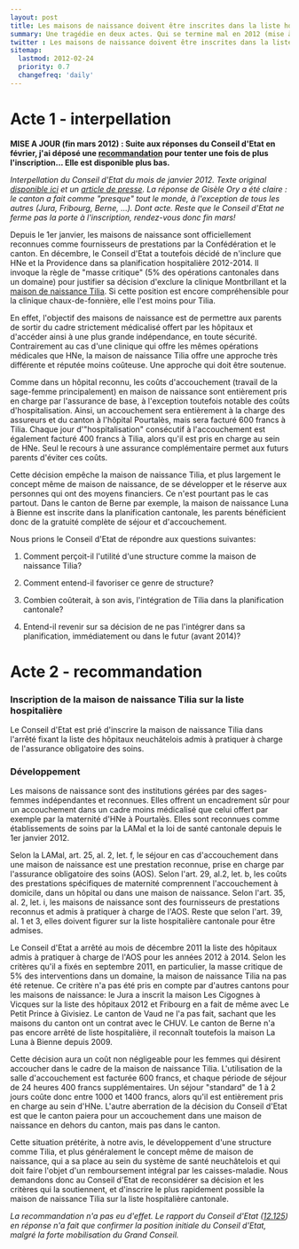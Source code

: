 ```yaml
---
layout: post
title: Les maisons de naissance doivent être inscrites dans la liste hospitalière cantonale
summary: Une tragédie en deux actes. Qui se termine mal en 2012 (mise à jour - en 2015, le Conseil d'Etat a enfin accepté l'inscription pour le 1er janvier 2016).
twitter : Les maisons de naissance doivent être inscrites dans la liste hospitalière cantonale
sitemap:
  lastmod: 2012-02-24
  priority: 0.7
  changefreq: 'daily'
---
```


# Acte 1 - interpellation

<strong>MISE A JOUR (fin mars 2012) : Suite aux réponses du Conseil d'Etat en février, j'ai déposé une <a href="/files/12.125.pdf">recommandation</a> pour tenter une fois de plus l'inscription... Elle est disponible plus bas.</strong>

<em>Interpellation du Conseil d'Etat du mois de janvier 2012. Texte original <a title="Interpellation maisons de naissance neuchâteloises" href="/files/12.104.pdf" target="_blank">disponible ici</a> et un <a title="Article dans l'Express" href="http://tilia-naissance.ch/wp-content/uploads/2014/03/Tilia-lExpress-2012-02-07.pdf" target="_blank"> article de presse</a>. La réponse de Gisèle Ory a été claire : le canton a fait comme "presque" tout le monde, à l'exception de tous les autres (Jura, Fribourg, Berne, ...). Dont acte. Reste que le Conseil d'Etat ne ferme pas la porte à l'inscription, rendez-vous donc fin mars!</em>

Depuis le 1er janvier, les maisons de naissance sont officiellement reconnues comme fournisseurs de prestations par la Confédération et le canton. En décembre, le Conseil d'Etat a toutefois décidé de n'inclure que HNe et la Providence dans sa planification hospitalière 2012-2014. Il invoque la règle de "masse critique" (5% des opérations cantonales dans un domaine) pour justifier sa décision d'exclure la clinique Montbrillant et la <a title="Tilia, maison de naissance" href="http://www.tilia-naissance.ch" target="_blank">maison de naissance Tilia</a>. Si cette position est encore compréhensible pour la clinique chaux-de-fonnière, elle l'est moins pour Tilia.

En effet, l'objectif des maisons de naissance est de permettre aux parents de sortir du cadre strictement médicalisé offert par les hôpitaux et d'accéder ainsi à une plus grande indépendance, en toute sécurité. Contrairement au cas d'une clinique qui offre les mêmes opérations médicales que HNe, la maison de naissance Tilia offre une approche très différente et réputée moins coûteuse. Une approche qui doit être soutenue.

Comme dans un hôpital reconnu, les coûts d'accouchement (travail de la sage-femme principalement) en maison de naissance sont entièrement pris en charge par l'assurance de base, à l'exception toutefois notable des coûts d'hospitalisation. Ainsi, un accouchement sera entièrement à la charge des assureurs et du canton à l'hôpital Pourtalès, mais sera facturé 600 francs à Tilia. Chaque jour d'"hospitalisation" consécutif à l'accouchement est également facturé 400 francs à Tilia, alors qu'il est pris en charge au sein de HNe. Seul le recours à une assurance complémentaire permet aux futurs parents d'éviter ces coûts.

Cette décision empêche la maison de naissance Tilia, et plus largement le concept même de maison de naissance, de se développer et le réserve aux personnes qui ont des moyens financiers. Ce n'est pourtant pas le cas partout. Dans le canton de Berne par exemple, la maison de naissance Luna à Bienne est inscrite dans la planification cantonale, les parents bénéficient donc de la gratuité complète de séjour et d'accouchement.

Nous prions le Conseil d'Etat de répondre aux questions suivantes:

1. Comment perçoit-il l'utilité d'une structure comme la maison de naissance Tilia?

2. Comment entend-il favoriser ce genre de structure?

3. Combien coûterait, à son avis, l'intégration de Tilia dans la planification cantonale?

4. Entend-il revenir sur sa décision de ne pas l'intégrer dans sa planification, immédiatement ou dans le futur (avant 2014)?


# Acte 2 - recommandation

### Inscription de la maison de naissance Tilia sur la liste hospitalière

Le Conseil d'Etat est prié d'inscrire la maison de naissance Tilia dans l'arrêté fixant la liste des
hôpitaux neuchâtelois admis à pratiquer à charge de l'assurance obligatoire des soins.

### Développement

Les maisons de naissance sont des institutions gérées par des sages-femmes indépendantes et
reconnues. Elles offrent un encadrement sûr pour un accouchement dans un cadre moins
médicalisé que celui offert par exemple par la maternité d'HNe à Pourtalès. Elles sont reconnues
comme établissements de soins par la LAMal et la loi de santé cantonale depuis le 1er janvier
2012.

Selon la LAMal, art. 25, al. 2, let. f, le séjour en cas d'accouchement dans une maison de
naissance est une prestation reconnue, prise en charge par l'assurance obligatoire des soins
(AOS). Selon l'art. 29, al.2, let. b, les coûts des prestations spécifiques de maternité comprennent
l'accouchement à domicile, dans un hôpital ou dans une maison de naissance. Selon l'art. 35, al.
2, let. i, les maisons de naissance sont des fournisseurs de prestations reconnus et admis à
pratiquer à charge de l'AOS. Reste que selon l'art. 39, al. 1 et 3, elles doivent figurer sur la liste
hospitalière cantonale pour être admises.

Le Conseil d'Etat a arrêté au mois de décembre 2011 la liste des hôpitaux admis à pratiquer à
charge de l'AOS pour les années 2012 à 2014. Selon les critères qu'il a fixés en septembre 2011,
en particulier, la masse critique de 5% des interventions dans un domaine, la maison de
naissance Tilia na pas été retenue. Ce critère n'a pas été pris en compte par d'autres cantons
pour les maisons de naissance: le Jura a inscrit la maison Les Cigognes à Vicques sur la liste des
hôpitaux 2012 et Fribourg en a fait de même avec Le Petit Prince à Givisiez. Le canton de Vaud
ne l'a pas fait, sachant que les maisons du canton ont un contrat avec le CHUV. Le canton de
Berne n'a pas encore arrêté de liste hospitalière, il reconnaît toutefois la maison La Luna à Bienne
depuis 2009.

Cette décision aura un coût non négligeable pour les femmes qui désirent accoucher dans le
cadre de la maison de naissance Tilia. L'utilisation de la salle d'accouchement est facturée 600
francs, et chaque période de séjour de 24 heures 400 francs supplémentaires. Un séjour
"standard" de 1 à 2 jours coûte donc entre 1000 et 1400 francs, alors qu'il est entièrement pris en
charge au sein d'HNe. L'autre aberration de la décision du Conseil d'Etat est que le canton paiera
pour un accouchement dans une maison de naissance en dehors du canton, mais pas dans le
canton.

Cette situation prétérite, à notre avis, le développement d'une structure comme Tilia, et plus
généralement le concept même de maison de naissance, qui a sa place au sein du système de
santé neuchâtelois et qui doit faire l'objet d'un remboursement intégral par les caisses-maladie.
Nous demandons donc au Conseil d'Etat de reconsidérer sa décision et les critères qui la
soutiennent, et d'inscrire le plus rapidement possible la maison de naissance Tilia sur la liste
hospitalière cantonale.

<i>La recommandation n'a pas eu d'effet. Le rapport du Conseil d'Etat (<a href="http://www.ne.ch/autorites/GC/objets/Documents/Rapports/2012/12125_CE.pdf">12.125</a>) 
en réponse n'a fait que confirmer la position initiale du Conseil d'Etat, malgré la forte mobilisation du Grand Conseil.</i>